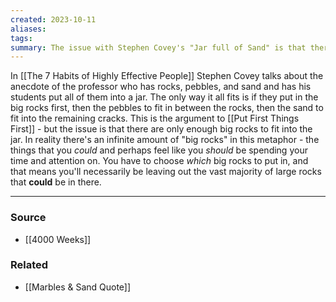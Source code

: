 ```yaml
---
created: 2023-10-11
aliases: 
tags: 
summary: The issue with Stephen Covey's "Jar full of Sand" is that there's a finite number of big rocks, in reality there's way too many.
---
```

In [[The 7 Habits of Highly Effective People]] Stephen Covey talks about the anecdote of the professor who has rocks, pebbles, and sand and has his students put all of them into a jar. The only way it all fits is if they put in the big rocks first, then the pebbles to fit in between the rocks, then the sand to fit into the remaining cracks. This is the argument to [[Put First Things First]] - but the issue is that there are only enough big rocks to fit into the jar. In reality there's an infinite amount of "big rocks" in this metaphor - the things that you *could* and perhaps feel like you *should* be spending your time and attention on. You have to choose *which* big rocks to put in, and that means you'll necessarily be leaving out the vast majority of large rocks that **could** be in there.

---
### Source
- [[4000 Weeks]]

### Related
- [[Marbles & Sand Quote]]